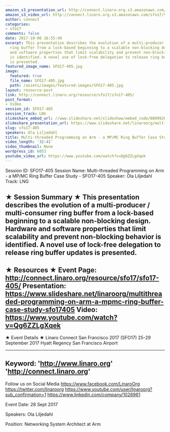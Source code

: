 ```yaml
---
amazon_s3_presentation_url: http://connect.linaro.org.s3.amazonaws.com/sfo17/Presentations/SFO17-405%20Multithreaded%20Programming%20on%20Arm%20-%20A%20MP%252FMC%20Ring%20Buffer%20Case%20Study.pdf
amazon_s3_video_url: http://connect.linaro.org.s3.amazonaws.com/sfo17/Videos/SFO17-405%20-%20Multi-threaded%20Programming%20on%20Arm%20-%20a%20MP-MC%20Ring%20Buffer%20Case%20Study.mp4
author: connect
categories:
- sfo17
comments: false
date: 2017-10-06 16:55:49
excerpt: This presentation describes the evolution of a multi-producer / multi-consumer
  ring buffer from a lock-based beginning to a scalable non-blocking design. Hardware
  and software properties that limit scalability and prevent non-blocking behavior
  is identified. A novel use of lock-free delegation to release ring buffer updates
  is presented.
featured_image_name: SFO17-405.jpg
image:
  featured: true
  file_name: SFO17-405.jpg
  path: /assets/images/featured-images/SFO17-405.jpg
layout: resource-post
link: http://connect.linaro.org/resource/sfo17/sfo17-405/
post_format:
- Video
session_id: SFO17-405
session_track: LNG
slideshare_embed_url: //www.slideshare.net/slideshow/embed_code/80099267
slideshare_presentation_url: https://www.slideshare.net/linaroorg/multithreaded-programming-on-arm-a-mpmc-ring-buffer-case-study-sfo17405
slug: sfo17-405
speakers: Ola Liljedahl
title: Multi-threaded Programming on Arm - a MP/MC Ring Buffer Case Study - SFO17-405
video_length: '32:41'
video_thumbnail: None
wordpress_id: 6053
youtube_video_url: https://www.youtube.com/watch?v=Qg6ZZLgXqek
---
```


Session ID: SFO17-405
Session Name: Multi-threaded Programming on Arm - a MP/MC Ring Buffer Case Study - SFO17-405
Speaker: Ola Liljedahl
Track: LNG

★ Session Summary ★
This presentation describes the evolution of a multi-producer / multi-consumer ring buffer from a lock-based beginning to a scalable non-blocking design. Hardware and software properties that limit scalability and prevent non-blocking behavior is identified. A novel use of lock-free delegation to release ring buffer updates is presented.
---------------------------------------------------
★ Resources ★
Event Page: http://connect.linaro.org/resource/sfo17/sfo17-405/
Presentation: https://www.slideshare.net/linaroorg/multithreaded-programming-on-arm-a-mpmc-ring-buffer-case-study-sfo17405
Video: https://www.youtube.com/watch?v=Qg6ZZLgXqek
---------------------------------------------------

★ Event Details ★
Linaro Connect San Francisco 2017 (SFO17)
25-29 September 2017
Hyatt Regency San Francisco Airport

---------------------------------------------------
Keyword:
'http://www.linaro.org'
'http://connect.linaro.org'
---------------------------------------------------
Follow us on Social Media
https://www.facebook.com/LinaroOrg
https://twitter.com/linaroorg
https://www.youtube.com/user/linaroorg?sub_confirmation=1
https://www.linkedin.com/company/1026961

Event Date: 28 Sept 2017

Speakers: Ola Liljedahl

Position: Networking System Architect at Arm